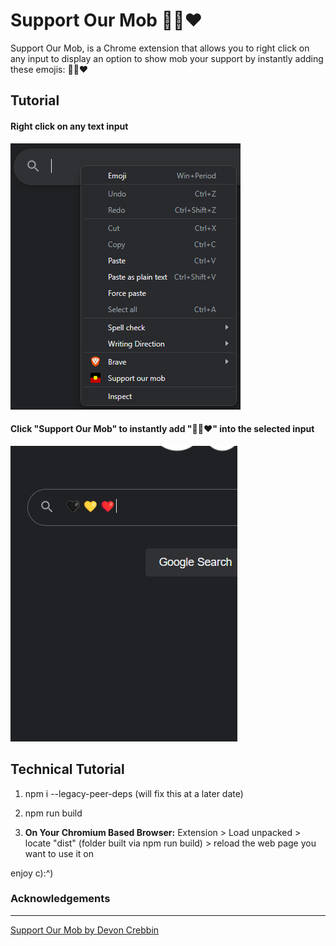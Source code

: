 # Support Our Mob 🖤💛❤️

Support Our Mob, is a Chrome extension that allows you to right click on any input to display an option to show mob your support by instantly adding these emojis: 🖤💛❤️

## Tutorial

#### Right click on any text input

![](/assets/tutorial_1.png)

#### Click "Support Our Mob" to instantly add "🖤💛❤️" into the selected input

![](/assets/tutorial_2.png)

## Technical Tutorial

1) npm i --legacy-peer-deps (will fix this at a later date)

2) npm run build

3) **On Your Chromium Based Browser:** Extension > Load unpacked > locate "dist" (folder built via npm run build) > reload the web page you want to use it on

enjoy c):^)


### Acknowledgements

<hr>

[Support Our Mob by Devon Crebbin](https://github.com/dcrebbin)
